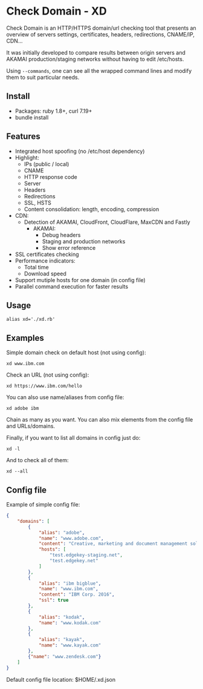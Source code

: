 # Check Domain - XD

Check Domain is an HTTP/HTTPS domain/url checking tool that presents an overview
of servers settings, certificates, headers, redirections, CNAME/IP, CDN...

It was initially developed to compare results between origin servers and AKAMAI
production/staging networks without having to edit /etc/hosts.

Using `--commands`, one can see all the wrapped command lines and modify
them to suit particular needs.

## Install

- Packages: ruby 1.8+, curl 7.19+
- bundle install

## Features

- Integrated host spoofing (no /etc/host dependency)
- Highlight:
	-	IPs (public / local)
	-	CNAME
	- HTTP response code
	-	Server
	- Headers
	-	Redirections
	-	SSL, HSTS
	-	Content consolidation: length, encoding, compression
- CDN:
  - Detection of AKAMAI, CloudFront, CloudFlare, MaxCDN and Fastly
	- AKAMAI:
		- Debug headers
		- Staging and production networks
		- Show error reference
- SSL certificates checking
- Performance indicators:
	- Total time
	- Download speed
- Support mutiple hosts for one domain (in config file)
- Parallel command execution for faster results

## Usage

`alias xd='./xd.rb'`

## Examples

Simple domain check on default host (not using config):

`xd www.ibm.com`

Check an URL (not using config):

`xd https://www.ibm.com/hello`

You can also use name/aliases from config file:

`xd adobe ibm`

Chain as many as you want. You can also mix elements from the config file and
URLs/domains.

Finally, if you want to list all domains in config just do:

`xd -l`

And to check all of them:

`xd --all`

## Config file

Example of simple config file:

```json
{
	"domains": [
		{
			"alias": "adobe",
			"name": "www.adobe.com",
			"content": "Creative, marketing and document management solutions",
			"hosts": [
				"test.edgekey-staging.net",
				"test.edgekey.net"
			]
		},
		{
			"alias": "ibm bigblue",
			"name": "www.ibm.com",
			"content": "IBM Corp. 2016",
			"ssl": true
		},
		{
			"alias": "kodak",
			"name": "www.kodak.com"
		},
		{
			"alias": "kayak",
			"name": "www.kayak.com"
		},
		{"name": "www.zendesk.com"}
	]
}

```

Default config file location: $HOME/.xd.json
